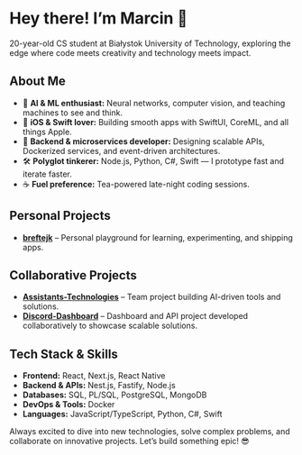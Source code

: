# Hey there! I’m Marcin 👋

20-year-old CS student at Białystok University of Technology, exploring the edge where code meets creativity and technology meets impact.

## About Me
- 🤖 **AI & ML enthusiast:** Neural networks, computer vision, and teaching machines to see and think.  
- 🍏 **iOS & Swift lover:** Building smooth apps with SwiftUI, CoreML, and all things Apple.  
- 🔧 **Backend & microservices developer:** Designing scalable APIs, Dockerized services, and event-driven architectures.  
- 🛠️ **Polyglot tinkerer:** Node.js, Python, C#, Swift — I prototype fast and iterate faster.  
- ☕ **Fuel preference:** Tea-powered late-night coding sessions.  

## Personal Projects
- **[breftejk]([https://github.com/breftejk?tab=repositories)** – Personal playground for learning, experimenting, and shipping apps.  

## Collaborative Projects
- **[Assistants-Technologies](https://github.com/orgs/Assistants-Technologies/repositories)** – Team project building AI-driven tools and solutions.  
- **[Discord-Dashboard](https://github.com/orgs/Discord-Dashboard/repositories)** – Dashboard and API project developed collaboratively to showcase scalable solutions.  

## Tech Stack & Skills
- **Frontend:** React, Next.js, React Native  
- **Backend & APIs:** Nest.js, Fastify, Node.js  
- **Databases:** SQL, PL/SQL, PostgreSQL, MongoDB  
- **DevOps & Tools:** Docker  
- **Languages:** JavaScript/TypeScript, Python, C#, Swift  

Always excited to dive into new technologies, solve complex problems, and collaborate on innovative projects. Let’s build something epic! 😎
